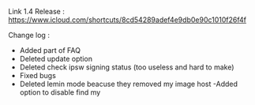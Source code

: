 Link 1.4 Release : https://www.icloud.com/shortcuts/8cd54289adef4e9db0e90c1010f26f4f

Change log :

- Added part of FAQ
- Deleted update option
- Deleted check ipsw signing status (too useless and hard to make)
- Fixed bugs
- Deleted lemin mode beacuse they removed my image host
-Added option to disable find my